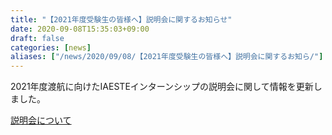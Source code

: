 ```yaml
---
title: "【2021年度受験生の皆様へ】説明会に関するお知らせ"
date: 2020-09-08T15:35:03+09:00
draft: false
categories: [news]
aliases: ["/news/2020/09/08/【2021年度受験生の皆様へ】説明会に関するお知ら/"]
---
```

2021年度渡航に向けたIAESTEインターンシップの説明会に関して情報を更新しました。

[説明会について](/internship/information-session)
